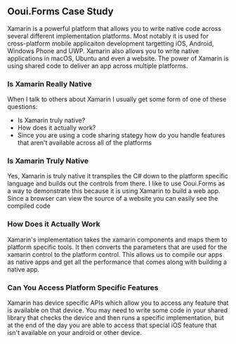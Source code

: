 ## Ooui.Forms Case Study ##
Xamarin is a powerful platform that allows you to write native code across several different implementation platforms. Most notably it is used for cross-platform mobile applicaiton development targetting iOS, Android, Windows Phone and UWP. Xamarin also allows you to write native applications in macOS, Ubuntu and even a website. The power of Xamarin is using shared code to deliver an app across multiple platforms.

### Is Xamarin Really Native ##
When I talk to others about Xamarin I usually get some form of one of these questions:

* Is Xamarin truly native?
* How does it actually work?
* Since you are using a code sharing stategy how do you handle features that aren't available across all of the platforms

### Is Xamarin Truly Native ###
Yes, Xamarin is truly native it transpiles the C# down to the platform specific language and builds out the controls from there. I like to use Ooui.Forms as a way to demonstrate this because it is using Xamarin to build a web app. Since a browser can view the source of a website you can easily see the compiled code

### How Does it Actually Work ###
Xamarin's implementation takes the xamarin components and maps them to platform specific tools. It then converts the parameters that are used for the xamarin control to the platform control. This allows us to compile our apps as native apps and get all the performance that comes along with building a native app.

### Can You Access Platform Specific Features ###
Xamarin has device specific APIs which allow you to access any feature that is available on that device. You may need to write some code in your shared library that checks the device and then runs a specific implementation, but at the end of the day you are able to access that special iOS feature that isn't available on your android or other device.